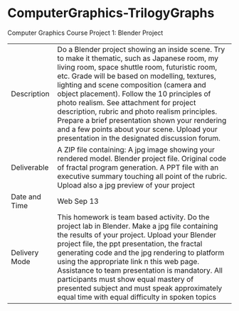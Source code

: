 # ComputerGraphics-TrilogyGraphs
Computer Graphics Course Project 1: Blender Project

| | |
| --- | --- |
| Description | Do a Blender project showing an inside scene. Try to make it thematic, such as Japanese room, my living room, space shuttle room, futuristic room, etc. Grade will be based on modelling, textures, lighting and scene composition (camera and object placement). Follow the 10 principles of photo realism. See attachment for project description, rubric and photo realism principles. Prepare a brief presentation shown your rendering and a few points about your scene. Upload your presentation in the designated discussion forum. |
| Deliverable | A ZIP file containing: A jpg image showing your rendered model. Blender project file. Original code of fractal program generation. A PPT file with an executive summary touching all point of the rubric. Upload also a jpg preview of your project |
| Date and Time | Web Sep 13 |
| Delivery Mode | This homework is team based activity. Do the project lab in Blender. Make a jpg file containing the results of your project. Upload your Blender project file, the ppt presentation, the fractal generating code and the jpg rendering to platform using the appropriate link n this web page. Assistance to team presentation is mandatory. All participants must show equal mastery of presented subject and must speak approximately equal time with equal difficulty in spoken topics |